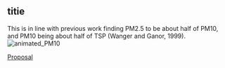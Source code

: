 ## titie

This is in line with previous work finding PM2.5 to be about half of PM10, and PM10 being about half of TSP (Wanger and Ganor, 1999).
![animated_PM10](https://user-images.githubusercontent.com/49365141/196006735-c85e841c-c1e1-4a40-8028-1c158461d8d9.gif)


[Proposal](https://shueze.github.io/CLIM680-project/proposal)
